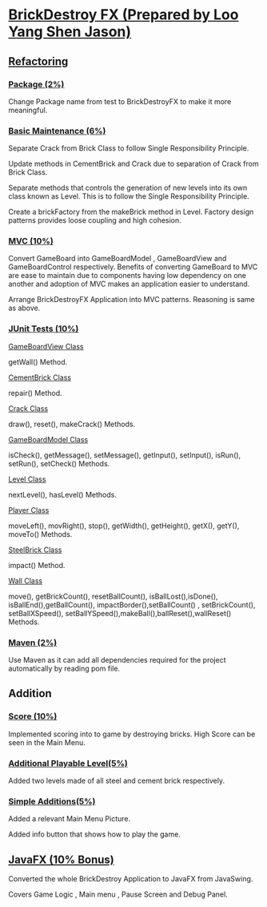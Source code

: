 # <ins>BrickDestroy FX (Prepared by Loo Yang Shen Jason)</ins>

## <ins>Refactoring </ins>

### <ins>Package (2%)</ins>
Change Package name from test to BrickDestroyFX to make it more meaningful.

### <ins>Basic Maintenance (6%)</ins>
Separate Crack from Brick Class to follow Single Responsibility Principle.

Update methods in CementBrick and Crack due to separation of Crack from Brick Class.

Separate methods that controls the generation of new levels into its own class known as Level. This is to follow the Single Responsibility Principle.

Create a brickFactory from the makeBrick method in Level. Factory design patterns provides loose coupling and high cohesion.

### <ins>MVC (10%)</ins>
Convert GameBoard into GameBoardModel , GameBoardView and GameBoardControl respectively. Benefits of converting GameBoard to MVC are ease to maintain due to components having low dependency on one another and adoption of MVC makes an application easier to understand.

Arrange BrickDestroyFX Application into MVC patterns. Reasoning is same as above.

### <ins>JUnit Tests (10%) </ins>
<ins>GameBoardView Class</ins>

getWall() Method.

<ins>CementBrick Class</ins>

repair() Method.

<ins>Crack Class</ins>

draw(), reset(), makeCrack() Methods.

<ins>GameBoardModel Class</ins>

isCheck(), getMessage(), setMessage(), getInput(), setInput(), isRun(), setRun(), setCheck() Methods.

<ins>Level Class</ins>

nextLevel(), hasLevel() Methods.

<ins>Player Class</ins>

moveLeft(), movRight(), stop(), getWidth(), getHeight(), getX(), getY(), moveTo() Methods.

<ins>SteelBrick Class</ins>

impact() Method.

<ins>Wall Class</ins>

move(), getBrickCount(), resetBallCount(), isBallLost(),isDone(), isBallEnd(),getBallCount(), impactBorder(),setBallCount() , setBrickCount(), setBallXSpeed(), setBallYSpeed(),makeBall(),ballReset(),wallReset() Methods.

### <ins>Maven (2%)</ins>
Use Maven as it can add all dependencies required for the project automatically by reading pom file.

## Addition 

### <ins>Score (10%)</ins>
Implemented scoring into to game by destroying bricks. High Score can be seen in the Main Menu.

### <ins>Additional Playable Level(5%)</ins>
Added two levels made of all steel and cement brick respectively.

### <ins>Simple Additions(5%)</ins>
Added a relevant Main Menu Picture.

Added info button that shows how to play the game.

## <ins>JavaFX (10% Bonus)</ins>
Converted the whole BrickDestroy Application to JavaFX from JavaSwing. 

Covers Game Logic , Main menu , Pause Screen and Debug Panel.